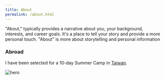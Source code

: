 ```yaml
---
title: About
permalink: /about.html
---
```


<div class="about">

  <div class="experience">
    <p>"About," typically provides a narrative about you, your background, interests, and career goals. It's a place to tell your story and provide a more personal touch. "About" is more about storytelling and personal information</p>
    <div>
      <h3>Abroad</h3>
      <p>I have been selected for a 10-day Summer Camp in <a href="http://localhost:8081/posts/2023-07-03-taiwan/taiwan/">Taiwan</a>.</p>
    </div>

  </div>



  <div>
    <img src="/images/hero.png" alt="hero" />
  </div>
</div>